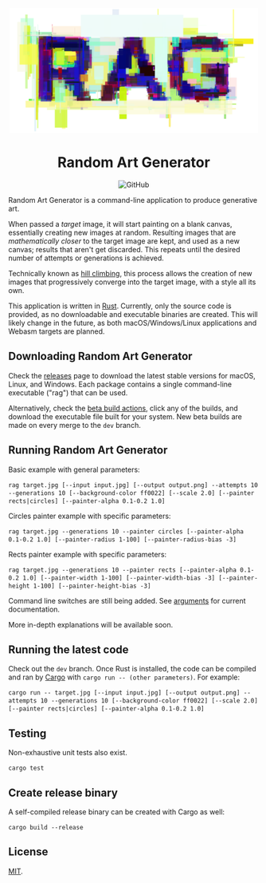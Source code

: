 <div align="center"><img width="500" height="250" src="docs/logo.png" alt="Random Art Generator">

# Random Art Generator

![GitHub](https://img.shields.io/github/license/zeh/random-art-generator)
</div>

Random Art Generator is a command-line application to produce generative art.

When passed a _target_ image, it will start painting on a blank canvas, essentially creating new images at random. Resulting images that are _mathematically closer_ to the target image are kept, and used as a new canvas; results that aren't get discarded. This repeats until the desired number of attempts or generations is achieved.

Technically known as [hill climbing](https://en.wikipedia.org/wiki/Hill_climbing), this process allows the creation of new images that progressively converge into the target image, with a style all its own.

This application is written in [Rust](https://www.rust-lang.org/). Currently, only the source code is provided, as no downloadable and executable binaries are created. This will likely change in the future, as both macOS/Windows/Linux applications and Webasm targets are planned.

## Downloading Random Art Generator

Check the [releases](https://github.com/zeh/random-art-generator/releases) page to download the latest stable versions for macOS, Linux, and Windows. Each package contains a single command-line executable ("rag") that can be used.

Alternatively, check the [beta build actions](https://github.com/zeh/random-art-generator/actions?query=workflow%3A%22Beta+release%22+is%3Asuccess), click any of the builds, and download the executable file built for your system. New beta builds are made on every merge to the `dev` branch.

## Running Random Art Generator

Basic example with general parameters:

```shell
rag target.jpg [--input input.jpg] [--output output.png] --attempts 10 --generations 10 [--background-color ff0022] [--scale 2.0] [--painter rects|circles] [--painter-alpha 0.1-0.2 1.0]
```

Circles painter example with specific parameters:

```shell
rag target.jpg --generations 10 --painter circles [--painter-alpha 0.1-0.2 1.0] [--painter-radius 1-100] [--painter-radius-bias -3]
```

Rects painter example with specific parameters:

```shell
rag target.jpg --generations 10 --painter rects [--painter-alpha 0.1-0.2 1.0] [--painter-width 1-100] [--painter-width-bias -3] [--painter-height 1-100] [--painter-height-bias -3]
```

Command line switches are still being added. See [arguments](docs/arguments.md) for current documentation.

More in-depth explanations will be available soon.

## Running the latest code

Check out the `dev` branch. Once Rust is installed, the code can be compiled and ran by [Cargo](https://doc.rust-lang.org/cargo/getting-started/installation.html) with `cargo run -- (other parameters)`. For example:

```shell
cargo run -- target.jpg [--input input.jpg] [--output output.png] --attempts 10 --generations 10 [--background-color ff0022] [--scale 2.0] [--painter rects|circles] [--painter-alpha 0.1-0.2 1.0]
```

## Testing

Non-exhaustive unit tests also exist.

```shell
cargo test
```

## Create release binary

A self-compiled release binary can be created with Cargo as well:

```shell
cargo build --release
```

## License

[MIT](LICENSE).
